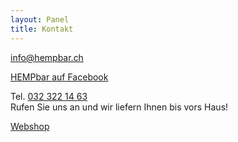 ```yaml
---
layout: Panel
title: Kontakt
---
```

[info@hempbar.ch](mailto:info@hempbar.ch)

[HEMPbar auf Facebook](https://www.facebook.com/hempbar.ch/)

Tel. [032 322 14 63](tel:0323221463)  
Rufen Sie uns an und wir liefern Ihnen bis vors Haus!  

[Webshop](https://hempbar.shop.beuniq.ch)